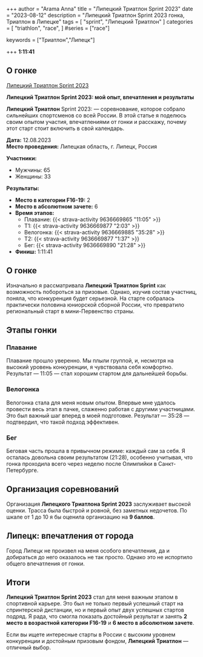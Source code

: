 +++
author = "Arama Anna"
title = "Липецкий Триатлон Sprint 2023"
date = "2023-08-12"
description = "Липецкий Триатлон Sprint 2023 гонка, Триатлон в Липецке"
tags = [
    "sprint",
    "Липецкий Триатлон"
]
categories = [
    "triathlon",
    "race",
]
#series = ["race"]

keywords = ["Триатлон","Липецк"]
 
+++
**1:11:41**


<!--more-->

## О гонке

[Липецкий Триатлон Sprint 2023](https://tristats.ru/RUS/profile/nobrand/lipetskiy-triatlon/sprint/2023)


**Липецкий Триатлон Sprint 2023: мой опыт, впечатления и результаты**  

**Липецкий Триатлон** Sprint 2023:  — соревнование, которое собрало сильнейших спортсменов со всей России. В этой статье я поделюсь своим опытом участия, впечатлениями от гонки и расскажу, почему этот старт стоит включить в свой календарь. 

**Дата:** 12.08.2023  
**Место проведения:** Липецкая область, г. Липецк, Россия  

**Участники:**  
- Мужчины: 65  
- Женщины: 33  

**Результаты:**  
- **Место в категории F16-19:** 2  
- **Место в абсолютном зачете:** 6  
- **Время этапов:**  
  - Плавание: {{< strava-activity 9636669865 "11:05" >}}
  - Т1:  {{< strava-activity 9636669877 "2:03" >}}
  - Велогонка: {{< strava-activity 9636669885 "35:28" >}}  
  - Т2: {{< strava-activity 9636669877 "1:37" >}}  
  - Бег: {{< strava-activity 9636669890 "21:28" >}}
- **Финиш:** 1:11:41 


## О гонке  
Изначально я рассматривала **Липецкий Триатлон Sprint** как возможность побороться за призовые. Однако, изучив состав участниц, поняла, что конкуренция будет серьезной. На старте собралась практически половина юниорской сборной России, что превратило региональный старт в мини-Первенство страны.  

## Этапы гонки  

### Плавание  
Плавание прошло уверенно. Мы плыли группой, и, несмотря на высокий уровень конкуренции, я чувствовала себя комфортно. Результат — 11:05 — стал хорошим стартом для дальнейшей борьбы.  

### Велогонка  
Велогонка стала для меня новым опытом. Впервые мне удалось провести весь этап в пачке, слаженно работая с другими участницами. Это был важный шаг вперед в моей подготовке. Результат — 35:28 — подтвердил, что такой подход эффективен.  

### Бег  
Беговая часть прошла в привычном режиме: каждый сам за себя. Я осталась довольна своим результатом (21:28), особенно учитывая, что гонка проходила всего через неделю после Олимпийки в Санкт-Петербурге.  

## Организация соревнований  
Организация **Липецкого Триатлона Sprint 2023** заслуживает высокой оценки. Трасса была быстрой и ровной, без заметных недочетов. По шкале от 1 до 10 я бы оценила организацию на **9 баллов**.  

## Липецк: впечатления от города  
Город Липецк не произвел на меня особого впечатления, да и добираться до него оказалось не так просто. Однако это не испортило общего впечатления от гонки.  

## Итоги  
**Липецкий Триатлон Sprint 2023** стал для меня важным этапом в спортивной карьере. Это был не только первый успешный старт на спринтерской дистанции, но и первый опыт двух успешных стартов подряд. Я рада, что смогла показать достойный результат и занять **2 место в возрастной категории F16-19** и **6 место в абсолютном зачете**.  

Если вы ищете интересные старты в России с высоким уровнем конкуренции и достойным призовым фондом, **Липецкий Триатлон** — отличный выбор.  
